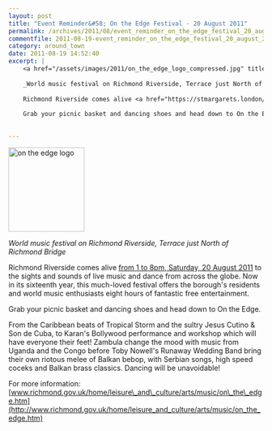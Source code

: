 ```yaml
---
layout: post
title: "Event Reminder&#58; On the Edge Festival - 20 August 2011"
permalink: /archives/2011/08/event_reminder_on_the_edge_festival_20_august_2011.html
commentfile: 2011-08-19-event_reminder_on_the_edge_festival_20_august_2011
category: around_town
date: 2011-08-19 14:52:40
excerpt: |
    <a href="/assets/images/2011/on_the_edge_logo_compressed.jpg" title="See larger version of - on the edge logo"><img src="/assets/images/2011/on_the_edge_logo_compressed_thumb.jpg" width="150" height="166" alt="on the edge logo" class=" right" /></a>
    
    _World music festival on Richmond Riverside, Terrace just North of Richmond Bridge_
    
    Richmond Riverside comes alive <a href="https://stmargarets.london/event/concert/200705142986">from 1 to 8pm, Saturday, 20 August 2011</a> to the sights and sounds of live music and dance from across the globe. Now in its sixteenth year, this much-loved festival offers the borough's residents and world music enthusiasts eight hours of fantastic free entertainment.
    
    Grab your picnic basket and dancing shoes and head down to On the Edge.
    

---
```


<a href="/assets/images/2011/on_the_edge_logo_compressed.jpg" title="See larger version of - on the edge logo"><img src="/assets/images/2011/on_the_edge_logo_compressed_thumb.jpg" width="150" height="166" alt="on the edge logo" class=" right" /></a>

*World music festival on Richmond Riverside, Terrace just North of Richmond Bridge*

Richmond Riverside comes alive [from 1 to 8pm, Saturday, 20 August 2011](https://stmargarets.london/event/concert/200705142986) to the sights and sounds of live music and dance from across the globe. Now in its sixteenth year, this much-loved festival offers the borough's residents and world music enthusiasts eight hours of fantastic free entertainment.

Grab your picnic basket and dancing shoes and head down to On the Edge.

From the Caribbean beats of Tropical Storm and the sultry Jesus Cutino & Son de Cuba, to Karan's Bollywood performance and workshop which will have everyone their feet! Zambula change the mood with music from Uganda and the Congo before Toby Nowell's Runaway Wedding Band bring their own riotous melee of Balkan bebop, with Serbian songs, high speed coceks and Balkan brass classics. Dancing will be unavoidable!

For more information: [www.richmond.gov.uk/home/leisure\_and\_culture/arts/music/on\_the\_edge.htm](http://www.richmond.gov.uk/home/leisure_and_culture/arts/music/on_the_edge.htm)
